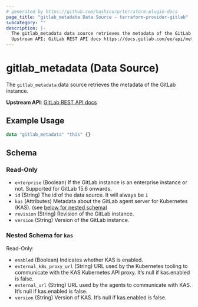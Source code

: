 ```yaml
---
# generated by https://github.com/hashicorp/terraform-plugin-docs
page_title: "gitlab_metadata Data Source - terraform-provider-gitlab"
subcategory: ""
description: |-
  The gitlab_metadata data source retrieves the metadata of the GitLab instance.
  Upstream API: GitLab REST API docs https://docs.gitlab.com/ee/api/metadata.html
---
```


# gitlab_metadata (Data Source)

The `gitlab_metadata` data source retrieves the metadata of the GitLab instance.

**Upstream API**: [GitLab REST API docs](https://docs.gitlab.com/ee/api/metadata.html)

## Example Usage

```terraform
data "gitlab_metadata" "this" {}
```

<!-- schema generated by tfplugindocs -->
## Schema

### Read-Only

- `enterprise` (Boolean) If the GitLab instance is an enterprise instance or not. Supported for GitLab 15.6 onwards.
- `id` (String) The id of the data source. It will always be `1`
- `kas` (Attributes) Metadata about the GitLab agent server for Kubernetes (KAS). (see [below for nested schema](#nestedatt--kas))
- `revision` (String) Revision of the GitLab instance.
- `version` (String) Version of the GitLab instance.

<a id="nestedatt--kas"></a>
### Nested Schema for `kas`

Read-Only:

- `enabled` (Boolean) Indicates whether KAS is enabled.
- `external_k8s_proxy_url` (String) URL used by the Kubernetes tooling to communicate with the KAS Kubernetes API proxy. It’s null if kas.enabled is false.
- `external_url` (String) URL used by the agents to communicate with KAS. It’s null if kas.enabled is false.
- `version` (String) Version of KAS. It’s null if kas.enabled is false.
